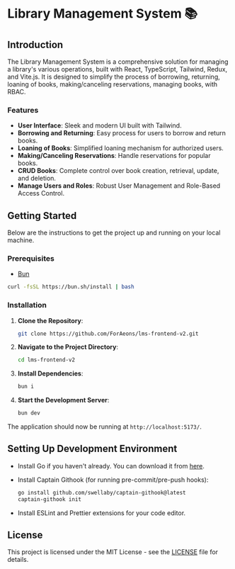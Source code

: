 # Library Management System 📚

## Introduction

The Library Management System is a comprehensive solution for managing a library's various operations, built with React, TypeScript, Tailwind, Redux, and Vite.js. It is designed to simplify the process of borrowing, returning, loaning of books, making/canceling reservations, managing books, with RBAC.

### Features

- **User Interface**: Sleek and modern UI built with Tailwind.
- **Borrowing and Returning**: Easy process for users to borrow and return books.
- **Loaning of Books**: Simplified loaning mechanism for authorized users.
- **Making/Canceling Reservations**: Handle reservations for popular books.
- **CRUD Books**: Complete control over book creation, retrieval, update, and deletion.
- **Manage Users and Roles**: Robust User Management and Role-Based Access Control.

## Getting Started

Below are the instructions to get the project up and running on your local machine.

### Prerequisites

- [Bun](https://bun.sh/)

```bash
curl -fsSL https://bun.sh/install | bash
```

### Installation

1. **Clone the Repository**:

   ```bash
   git clone https://github.com/ForAeons/lms-frontend-v2.git
   ```

2. **Navigate to the Project Directory**:

   ```bash
   cd lms-frontend-v2
   ```

3. **Install Dependencies**:

   ```bash
   bun i
   ```

4. **Start the Development Server**:

   ```bash
   bun dev
   ```

The application should now be running at `http://localhost:5173/`.

## Setting Up Development Environment

- Install Go if you haven't already. You can download it from [here](https://go.dev/doc/install).
- Install Captain Githook (for running pre-commit/pre-push hooks):

  ```bash
  go install github.com/swellaby/captain-githook@latest
  captain-githook init
  ```

- Install ESLint and Prettier extensions for your code editor.

## License

This project is licensed under the MIT License - see the [LICENSE](./LICENSE) file for details.
